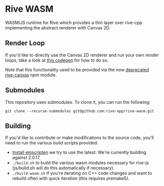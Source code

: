 # Rive WASM

WASM/JS runtime for Rive which provides a thin layer over rive-cpp implementing the abstract renderer with Canvas 2D.

## Render Loop
If you'd like to directly use the Canvas 2D renderer and run your own render loops, take a look at [this codepen](https://codepen.io/cirrus82/pen/eYvqWVq) for how to do so.

Note that this functionality used to be provided via the now [deprecated rive-canvas](https://www.npmjs.com/package/rive-canvas) npm module.

## Submodules

This repository uses submodules. To clone it, you can run the following:

`git clone --recurse-submodules git@github.com:rive-app/rive-wasm.git`

## Building
If you'd like to contribute or make modifications to the source code, you'll need to run the various build scripts provided.

- [Install emscripten](https://emscripten.org/docs/getting_started/downloads.html) we try to use the latest. We're currently building against 2.0.17.
- ```./build.sh``` to build the various wasm modules necessary for rive-js (js/build.sh will do this automatically if necessary).
- ```./build-wasm.sh``` if you're iterating on C++ code changes and want to rebuild often with quick iteration (this requires premake5).